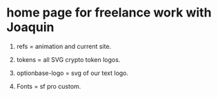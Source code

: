 # home page for freelance work with Joaquin

1. refs = animation and current site.

2. tokens = all SVG crypto token logos.

3. optionbase-logo = svg of our text logo.

4. Fonts = sf pro custom.
